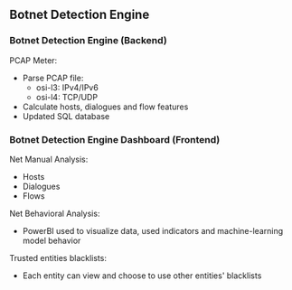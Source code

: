## Botnet Detection Engine  
### Botnet Detection Engine (Backend)  


PCAP Meter:  
+ Parse PCAP file:  
	+ osi-l3: IPv4/IPv6  
	+ osi-l4: TCP/UDP  
+ Calculate hosts, dialogues and flow features  
+ Updated SQL database  


### Botnet Detection Engine Dashboard (Frontend)  

Net Manual Analysis:  
+ Hosts  
+ Dialogues  
+ Flows  

Net Behavioral Analysis:  
+ PowerBI used to visualize data, used indicators and machine-learning model behavior  

Trusted entities blacklists:  
+ Each entity can view and choose to use other entities' blacklists  


